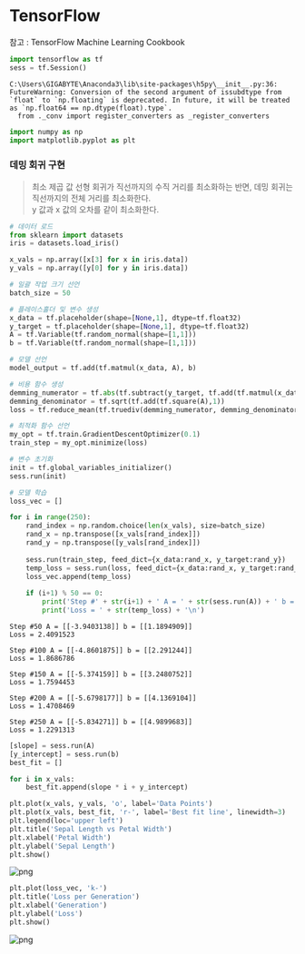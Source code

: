 
# TensorFlow

참고 : TensorFlow Machine Learning Cookbook


```python
import tensorflow as tf
sess = tf.Session()
```

    C:\Users\GIGABYTE\Anaconda3\lib\site-packages\h5py\__init__.py:36: FutureWarning: Conversion of the second argument of issubdtype from `float` to `np.floating` is deprecated. In future, it will be treated as `np.float64 == np.dtype(float).type`.
      from ._conv import register_converters as _register_converters
    


```python
import numpy as np
import matplotlib.pyplot as plt
```

### 데밍 회귀 구현
> 최소 제곱 값 선형 회귀가 직선까지의 수직 거리를 최소화하는 반면, 데밍 회귀는 직선까지의 전체 거리를 최소화한다. <br>
> y 값과 x 값의 오차를 같이 최소화한다.


```python
# 데이터 로드
from sklearn import datasets
iris = datasets.load_iris()

x_vals = np.array([x[3] for x in iris.data])
y_vals = np.array([y[0] for y in iris.data])

# 일괄 작업 크기 선언
batch_size = 50

# 플레이스홀더 및 변수 생성
x_data = tf.placeholder(shape=[None,1], dtype=tf.float32)
y_target = tf.placeholder(shape=[None,1], dtype=tf.float32)
A = tf.Variable(tf.random_normal(shape=[1,1]))
b = tf.Variable(tf.random_normal(shape=[1,1]))

# 모델 선언
model_output = tf.add(tf.matmul(x_data, A), b)

# 비용 함수 생성
demming_numerator = tf.abs(tf.subtract(y_target, tf.add(tf.matmul(x_data, A), b)))
demming_denominator = tf.sqrt(tf.add(tf.square(A),1))
loss = tf.reduce_mean(tf.truediv(demming_numerator, demming_denominator))

# 최적화 함수 선언
my_opt = tf.train.GradientDescentOptimizer(0.1)
train_step = my_opt.minimize(loss)

# 변수 초기화
init = tf.global_variables_initializer()
sess.run(init)

# 모델 학습
loss_vec = []

for i in range(250):
    rand_index = np.random.choice(len(x_vals), size=batch_size)
    rand_x = np.transpose([x_vals[rand_index]])
    rand_y = np.transpose([y_vals[rand_index]])
    
    sess.run(train_step, feed_dict={x_data:rand_x, y_target:rand_y})
    temp_loss = sess.run(loss, feed_dict={x_data:rand_x, y_target:rand_y})
    loss_vec.append(temp_loss)
    
    if (i+1) % 50 == 0:
        print('Step #' + str(i+1) + ' A = ' + str(sess.run(A)) + ' b = ' + str(sess.run(b)))
        print('Loss = ' + str(temp_loss) + '\n')
```

    Step #50 A = [[-3.9403138]] b = [[1.1894909]]
    Loss = 2.4091523
    
    Step #100 A = [[-4.8601875]] b = [[2.291244]]
    Loss = 1.8686786
    
    Step #150 A = [[-5.374159]] b = [[3.2480752]]
    Loss = 1.7594453
    
    Step #200 A = [[-5.6798177]] b = [[4.1369104]]
    Loss = 1.4708469
    
    Step #250 A = [[-5.834271]] b = [[4.9899683]]
    Loss = 1.2291313
    
    


```python
[slope] = sess.run(A)
[y_intercept] = sess.run(b)
best_fit = []

for i in x_vals:
    best_fit.append(slope * i + y_intercept)

plt.plot(x_vals, y_vals, 'o', label='Data Points')
plt.plot(x_vals, best_fit, 'r-', label='Best fit line', linewidth=3)
plt.legend(loc='upper left')
plt.title('Sepal Length vs Petal Width')
plt.xlabel('Petal Width')
plt.ylabel('Sepal Length')
plt.show()
```


![png](output_6_0.png)



```python
plt.plot(loss_vec, 'k-')
plt.title('Loss per Generation')
plt.xlabel('Generation')
plt.ylabel('Loss')
plt.show()
```


![png](output_7_0.png)

